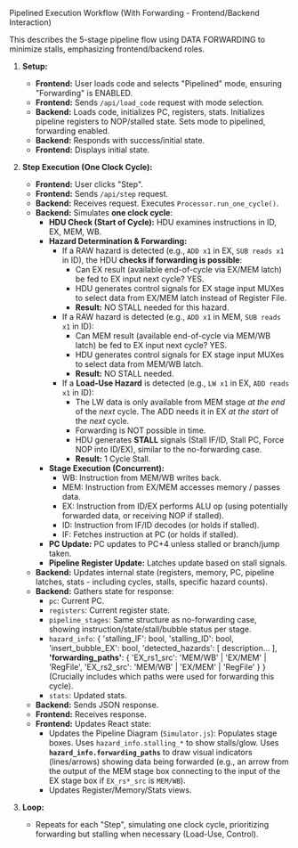 Pipelined Execution Workflow (With Forwarding - Frontend/Backend Interaction)

This describes the 5-stage pipeline flow using DATA FORWARDING to minimize stalls, emphasizing frontend/backend roles.

1.  **Setup:**
    *   **Frontend:** User loads code and selects "Pipelined" mode, ensuring "Forwarding" is ENABLED.
    *   **Frontend:** Sends `/api/load_code` request with mode selection.
    *   **Backend:** Loads code, initializes PC, registers, stats. Initializes pipeline registers to NOP/stalled state. Sets mode to pipelined, forwarding enabled.
    *   **Backend:** Responds with success/initial state.
    *   **Frontend:** Displays initial state.

2.  **Step Execution (One Clock Cycle):**
    *   **Frontend:** User clicks "Step".
    *   **Frontend:** Sends `/api/step` request.
    *   **Backend:** Receives request. Executes `Processor.run_one_cycle()`.
    *   **Backend:** Simulates **one clock cycle**:
        *   **HDU Check (Start of Cycle):** HDU examines instructions in ID, EX, MEM, WB.
        *   **Hazard Determination & Forwarding:**
            *   If a RAW hazard is detected (e.g., `ADD x1` in EX, `SUB reads x1` in ID), the HDU **checks if forwarding is possible**: 
                *   Can EX result (available end-of-cycle via EX/MEM latch) be fed to EX input next cycle? YES.
                *   HDU generates control signals for EX stage input MUXes to select data from EX/MEM latch instead of Register File.
                *   **Result:** NO STALL needed for this hazard.
            *   If a RAW hazard is detected (e.g., `ADD x1` in MEM, `SUB reads x1` in ID):
                *   Can MEM result (available end-of-cycle via MEM/WB latch) be fed to EX input next cycle? YES.
                *   HDU generates control signals for EX stage input MUXes to select data from MEM/WB latch.
                *   **Result:** NO STALL needed.
            *   If a **Load-Use Hazard** is detected (e.g., `LW x1` in EX, `ADD reads x1` in ID):
                *   The LW data is only available from MEM stage *at the end* of the *next* cycle. The ADD needs it in EX *at the start* of the *next* cycle.
                *   Forwarding is NOT possible in time.
                *   HDU generates **STALL** signals (Stall IF/ID, Stall PC, Force NOP into ID/EX), similar to the no-forwarding case.
                *   **Result:** 1 Cycle Stall.
        *   **Stage Execution (Concurrent):**
            *   WB: Instruction from MEM/WB writes back.
            *   MEM: Instruction from EX/MEM accesses memory / passes data.
            *   EX: Instruction from ID/EX performs ALU op (using potentially forwarded data, or receiving NOP if stalled).
            *   ID: Instruction from IF/ID decodes (or holds if stalled).
            *   IF: Fetches instruction at PC (or holds if stalled).
        *   **PC Update:** PC updates to PC+4 unless stalled or branch/jump taken.
        *   **Pipeline Register Update:** Latches update based on stall signals.
    *   **Backend:** Updates internal state (registers, memory, PC, pipeline latches, stats - including cycles, stalls, specific hazard counts).
    *   **Backend:** Gathers state for response:
        *   `pc`: Current PC.
        *   `registers`: Current register state.
        *   `pipeline_stages`: Same structure as no-forwarding case, showing instruction/state/stall/bubble status per stage.
        *   `hazard_info`: {
                'stalling_IF': bool, 'stalling_ID': bool, 'insert_bubble_EX': bool,
                'detected_hazards': [ description... ],
                **'forwarding_paths'**: { 
                    'EX_rs1_src': 'MEM/WB' | 'EX/MEM' | 'RegFile', 
                    'EX_rs2_src': 'MEM/WB' | 'EX/MEM' | 'RegFile' 
                } 
            } (Crucially includes which paths were used for forwarding this cycle).
        *   `stats`: Updated stats.
    *   **Backend:** Sends JSON response.
    *   **Frontend:** Receives response.
    *   **Frontend:** Updates React state:
        *   Updates the Pipeline Diagram (`Simulator.js`): Populates stage boxes. Uses `hazard_info.stalling_*` to show stalls/glow. Uses **`hazard_info.forwarding_paths`** to draw visual indicators (lines/arrows) showing data being forwarded (e.g., an arrow from the output of the MEM stage box connecting to the input of the EX stage box if `EX_rs*_src` is `MEM/WB`).
        *   Updates Register/Memory/Stats views.

3.  **Loop:**
    *   Repeats for each "Step", simulating one clock cycle, prioritizing forwarding but stalling when necessary (Load-Use, Control). 